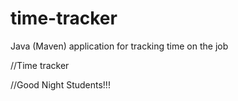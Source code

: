 # time-tracker
Java (Maven) application for tracking time on the job

//Time tracker

//Good Night Students!!!
